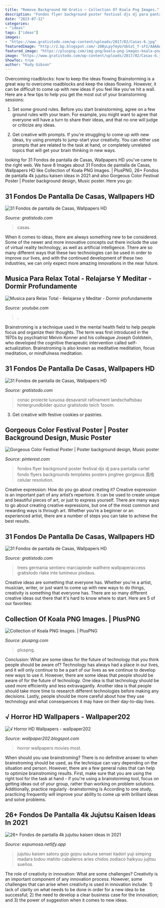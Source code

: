 ```yaml
---
title: "Remove Background Hd Gratis ~ Collection Of Koala Png Images."
description: "Fondos flyer background poster festival djs dj para pantalla cartel fondo flyers backgrounds templates posters pngtree gorgeous 風格 celular resolution"
date: "2023-07-12"
categories:
- "ideas"
tags: ["ideas"]
images:
- "https://www.gratistodo.com/wp-content/uploads/2017/02/Casas-6.jpg"
featuredImage: "http://2.bp.blogspot.com/-28ByLpyfmyU/UbSzC_T-sFI/AAAAAAAAI_U/pJdWlMmW6c0/s1600/random-horror-horror-movies-30980291-1440-900.jpg"
featured_image: "https://pluspng.com/img-png/koala-png-images-koala-png-1024.jpg"
image: "https://www.gratistodo.com/wp-content/uploads/2017/02/Casas-6.jpg"
ShowToc: true
author: "Rudy Gibson"
---
```



Overcoming roadblocks: how to keep the ideas flowing
Brainstorming is a great way to overcome roadblocks and keep the ideas flowing. However, it can be difficult to come up with new ideas if you feel like you've hit a wall. Here are a few tips to help you get the most out of your brainstorming sessions:
1. Set some ground rules. Before you start brainstorming, agree on a few ground rules with your team. For example, you might want to agree that everyone will have a turn to share their ideas, and that no one will judge or criticize any ideas.

2. Get creative with prompts. If you're struggling to come up with new ideas, try using prompts to jump-start your creativity. You can either use prompts that are related to the task at hand, or completely unrelated topics that will get your brain thinking in new ways.


	

		
looking for 31 Fondos de pantalla de Casas, Wallpapers HD you've came to the right web. We have 8 Images about 31 Fondos de pantalla de Casas, Wallpapers HD like Collection of Koala PNG Images. | PlusPNG, 26+ Fondos de pantalla 4k jujutsu kaisen ideas in 2021 and also Gorgeous Color Festival Poster | Poster background design, Music poster. Here you go:
		
    
## 31 Fondos De Pantalla De Casas, Wallpapers HD

<img loading=lazy src="https://www.gratistodo.com/wp-content/uploads/2017/02/Casas-28.jpg" onerror="this.onerror=null;this.src='https://tse3.mm.bing.net/th?id=OIP.pJ71I9A4p5vxbEfGscWpNAHaEo&amp;pid=15.1';" alt="31 Fondos de pantalla de Casas, Wallpapers HD">

_Source: gratistodo.com_

>casas. 

	

When it comes to ideas, there are always something new to be considered. Some of the newer and more innovative concepts out there include the use of virtual reality technology, as well as artificial intelligence. There are so many different ways that these two technologies can be used in order to improve our lives, and with the continued development of these two industries, we can only expect more amazing innovations in the near future.

    
## Musica Para Relax Total - Relajarse Y Meditar - Dormir Profundamente

<img loading=lazy src="https://i.ytimg.com/vi/-T2qdY9wGvM/maxresdefault.jpg" onerror="this.onerror=null;this.src='https://tse4.mm.bing.net/th?id=OIP.K1eWpsn5CedIWVbXkiMp1QHaEK&amp;pid=15.1';" alt="Musica para Relax Total - Relajarse y Meditar - Dormir profundamente">

_Source: youtube.com_

>. 

	

Brainstroming is a technique used in the mental health field to help people focus and organize their thoughts. The term was first introduced in the 1970s by psychiatrist Melvin Konner and his colleague Joseph Goldstein, who developed the cognitive therapeutic intervention called self-actualization. Brainstroming is also known as meditative meditation, focus meditation, or mindfulness meditation.

    
## 31 Fondos De Pantalla De Casas, Wallpapers HD

<img loading=lazy src="https://www.gratistodo.com/wp-content/uploads/2017/02/Casas-30.jpg" onerror="this.onerror=null;this.src='https://tse2.mm.bing.net/th?id=OIP.9aHr1stiUrqbqWFzTKA3-QHaES&amp;pid=15.1';" alt="31 Fondos de pantalla de Casas, Wallpapers HD">

_Source: gratistodo.com_

>conac proiecte luxuosa desavarsit rafinament landschaftsbau hintergrundbilder quizur gratistodo teich 1zoom. 

	

3. Get creative with festive cookies or pastries.

    
## Gorgeous Color Festival Poster | Poster Background Design, Music Poster

<img loading=lazy src="https://i.pinimg.com/736x/1d/16/3b/1d163b16eaf3095e06de30a448d5851e.jpg" onerror="this.onerror=null;this.src='https://tse2.mm.bing.net/th?id=OIP.wn6A6yiG3IE52Kk3wD8JjwHaKe&amp;pid=15.1';" alt="Gorgeous Color Festival Poster | Poster background design, Music poster">

_Source: pinterest.com_

>fondos flyer background poster festival djs dj para pantalla cartel fondo flyers backgrounds templates posters pngtree gorgeous 風格 celular resolution. 

	

Creative expression: How do you go about creating it?
Creative expression is an important part of any artist’s repertoire. It can be used to create unique and beautiful pieces of art, or just to express yourself. There are many ways to go about creating creative expressions, but one of the most common and rewarding ways is through art. Whether you’re a beginner or an experienced artist, there are a number of steps you can take to achieve the best results.

    
## 31 Fondos De Pantalla De Casas, Wallpapers HD

<img loading=lazy src="https://www.gratistodo.com/wp-content/uploads/2017/02/Casas-6.jpg" onerror="this.onerror=null;this.src='https://tse1.mm.bing.net/th?id=OIP.SG6zZ69W-ZLOsSlyP3OOTAHaEo&amp;pid=15.1';" alt="31 Fondos de pantalla de Casas, Wallpapers HD">

_Source: gratistodo.com_

>trees germania sentiero marciapiede wallhere wallpaperaccess gratistodo rlake inte lumineux pixdaus. 

	

Creative ideas are something that everyone has. Whether you're a artist, musician, writer, or just want to come up with new ways to do things, creativity is something that everyone has. There are so many different creative ideas out there that it's hard to know where to start. Here are 5 of our favorites: 

    
## Collection Of Koala PNG Images. | PlusPNG

<img loading=lazy src="https://pluspng.com/img-png/koala-png-images-koala-png-1024.jpg" onerror="this.onerror=null;this.src='https://tse2.mm.bing.net/th?id=OIP.jS-Rq1vPgnfK0glaAAIiVQHaFj&amp;pid=15.1';" alt="Collection of Koala PNG Images. | PlusPNG">

_Source: pluspng.com_

>pluspng. 

	

Conclusion: What are some ideas for the future of technology that you think people should be aware of?
Technology has always had a place in our lives, and it will only continue to be a part of our lives as we continue to develop new ways to use it. However, there are some ideas that people should be aware of for the future of technology. One idea is that technology should be used more efficiently and less extravagantly. Another idea is that people should take more time to research different technologies before making any decisions. Lastly, people should be more careful about how they use technology and what consequences it may have on their day-to-day lives.

    
## √ Horror HD Wallpapers - Wallpaper202

<img loading=lazy src="http://2.bp.blogspot.com/-28ByLpyfmyU/UbSzC_T-sFI/AAAAAAAAI_U/pJdWlMmW6c0/s1600/random-horror-horror-movies-30980291-1440-900.jpg" onerror="this.onerror=null;this.src='https://tse3.mm.bing.net/th?id=OIP.4W5D6uiQNdFyUvq1trxVVQHaEo&amp;pid=15.1';" alt="√ Horror HD Wallpapers - wallpaper202">

_Source: wallpaper202.blogspot.com_

>horror wallpapers movies most. 

	

When should you use brainstroming?
There is no definitive answer to when brainstroming should be used, as the technique can vary depending on the situation and person. However, there are a few general rules that can help to optimize brainstroming results. First, make sure that you are using the right tool for the task at hand - if you're using a brainstorming tool, focus on getting ideas out of your group, rather than working on problem solutions. Additionally, practice regularly -brainstorming is According to one study, practicing frequently will improve your ability to come up with brilliant ideas and solve problems.

    
## 26+ Fondos De Pantalla 4k Jujutsu Kaisen Ideas In 2021

<img loading=lazy src="https://i.pinimg.com/originals/d9/20/72/d920728bc56649d53d144cf2b5bb421f.jpg" onerror="this.onerror=null;this.src='https://tse3.mm.bing.net/th?id=OIP.-WvMUYb07J9XC99Q_5byUQHaMr&amp;pid=15.1';" alt="26+ Fondos de pantalla 4k jujutsu kaisen ideas in 2021">

_Source: espumosa.netlify.app_

>jujutsu kaisen satoru gojo gojou sukuna sensei itadori yuji simping madara todou mahito caballeros aries chidos zodiaco haikyuu jujitsu sueños. 

	

The role of creativity in innovation: What are some challenges?
Creativity is an important component of any innovation process. However, some challenges that can arise when creativity is used in innovation include: 1) lack of clarity on what needs to be done in order for a new idea to be successful; 2) the need to develop a clear business case for the innovation; and 3) the power of suggestion when it comes to new ideas.

